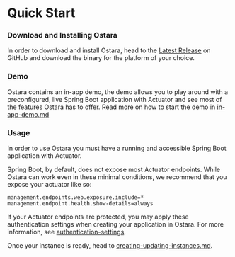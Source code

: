 # Quick Start

### Download and Installing Ostara

In order to download and install Ostara, head to the [Latest Release](https://github.com/krud-dev/boost/releases/latest) on GitHub and download the binary for the platform of your choice.

### Demo

Ostara contains an in-app demo, the demo allows you to play around with a preconfigured, live Spring Boot application with Actuator and see most of the features Ostara has to offer. Read more on how to start the demo in [in-app-demo.md](../features/in-app-demo.md "mention")

### Usage

In order to use Ostara you must have a running and accessible Spring Boot application with Actuator.

Spring Boot, by default, does not expose most Actuator endpoints. While Ostara can work even in these minimal conditions, we recommend that you expose your actuator like so:

```
management.endpoints.web.exposure.include=*
management.endpoint.health.show-details=always
```

If your Actuator endpoints are protected, you may apply these authentication settings when creating your application in Ostara. For more information, see [authentication-settings](../documentation/authentication-settings/ "mention").

Once your instance is ready, head to [creating-updating-instances.md](../documentation/instances/creating-updating-instances.md "mention").
